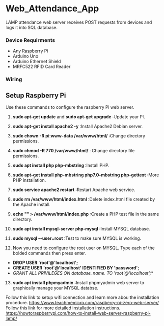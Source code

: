 # Web_Attendance_App
LAMP attendance web server receives POST requests from devices and logs it into SQL database. 

### Device Requirments
- Any Raspberry Pi
- Arduino Uno
- Arduino Ethernet Shield
- MRFC522 RFID Card Reader


### Wiring



## Setup Raspberry Pi
Use these commands to configure the raspberry PI web server.

1. **sudo apt-get update** and **sudo apt-get upgrade** :Update your PI.

2. **sudo apt-get install apache2 -y** :Install Apache2 Debian server.

3. **sudo chown -R pi:www-data /var/www/html/** :Change directory permissions.

4. **sudo chmod -R 770 /var/www/html/** : Change directory file permissions.

5. **sudo apt install php php-mbstring** :Install PHP.

6. **sudo apt-get install php-mbstring php7.0-mbstring php-gettext** :More PHP installation.

7. **sudo service apache2 restart** :Restart Apache web service.

8. **sudo rm /var/www/html/index.html** :Delete index.html file created by the Apache install.

9. **echo "<?php phpinfo ();?>" > /var/www/html/index.php** :Create a PHP test file in the same directory.

10. **sudo apt install mysql-server php-mysql** :Install MYSQL database.

11. **sudo mysql --user=root** :Test to make sure MYSQL is working.

12. Now you need to configure the root user on MYSQL. Type each of the bolded commands then press enter.
   - **DROP USER 'root'@'localhost';**
   - **CREATE USER 'root'@'localhost' IDENTIFIED BY 'password';**
   - **GRANT ALL PRIVILEGES ON database_name.* TO 'root'@'localhost';**

13. **sudo apt install phpmyadmin** :Install phpmyadmin web server to graphically manage your MYSQL databse.


Follow this link to setup wifi connection and learn more abou the installation procedure. 
https://www.teachmemicro.com/raspberry-pi-zero-web-server/
Follow this link for more detailed installation instructions.
https://howtoraspberrypi.com/how-to-install-web-server-raspberry-pi-lamp/
